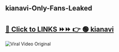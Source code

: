 
 ## kianavi-Only-Fans-Leaked

# <h2><a href="https://clipsfans.com/kianavi&ref=git">🔗 Click to LINKS ⏩⏩ 👉 🟢 kianavi </a></h2>

<a href="https://clipsfans.com/kianavi&ref=git" rel="nofollow" data-target="animated-image.originalLink"><img src="https://i.ibb.co.com/xMMVF88/686577567.gif" alt="Viral Video Original" style="max-width: 100%; display: inline-block;" data-target="animated-image.originalImage"></a>
